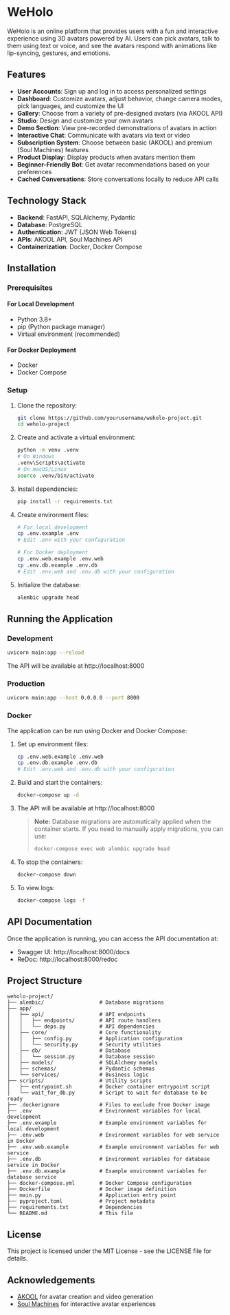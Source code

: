 # WeHolo

WeHolo is an online platform that provides users with a fun and interactive experience using 3D avatars powered by AI. Users can pick avatars, talk to them using text or voice, and see the avatars respond with animations like lip-syncing, gestures, and emotions.

## Features

- **User Accounts**: Sign up and log in to access personalized settings
- **Dashboard**: Customize avatars, adjust behavior, change camera modes, pick languages, and customize the UI
- **Gallery**: Choose from a variety of pre-designed avatars (via AKOOL API)
- **Studio**: Design and customize your own avatars
- **Demo Section**: View pre-recorded demonstrations of avatars in action
- **Interactive Chat**: Communicate with avatars via text or video
- **Subscription System**: Choose between basic (AKOOL) and premium (Soul Machines) features
- **Product Display**: Display products when avatars mention them
- **Beginner-Friendly Bot**: Get avatar recommendations based on your preferences
- **Cached Conversations**: Store conversations locally to reduce API calls

## Technology Stack

- **Backend**: FastAPI, SQLAlchemy, Pydantic
- **Database**: PostgreSQL
- **Authentication**: JWT (JSON Web Tokens)
- **APIs**: AKOOL API, Soul Machines API
- **Containerization**: Docker, Docker Compose

## Installation

### Prerequisites

#### For Local Development
- Python 3.8+
- pip (Python package manager)
- Virtual environment (recommended)

#### For Docker Deployment
- Docker
- Docker Compose

### Setup

1. Clone the repository:
   ```bash
   git clone https://github.com/yourusername/weholo-project.git
   cd weholo-project
   ```

2. Create and activate a virtual environment:
   ```bash
   python -m venv .venv
   # On Windows
   .venv\Scripts\activate
   # On macOS/Linux
   source .venv/bin/activate
   ```

3. Install dependencies:
   ```bash
   pip install -r requirements.txt
   ```

4. Create environment files:
   ```bash
   # For local development
   cp .env.example .env
   # Edit .env with your configuration

   # For Docker deployment
   cp .env.web.example .env.web
   cp .env.db.example .env.db
   # Edit .env.web and .env.db with your configuration
   ```

5. Initialize the database:
   ```bash
   alembic upgrade head
   ```

## Running the Application

### Development

```bash
uvicorn main:app --reload
```

The API will be available at http://localhost:8000

### Production

```bash
uvicorn main:app --host 0.0.0.0 --port 8000
```

### Docker

The application can be run using Docker and Docker Compose:

1. Set up environment files:
   ```bash
   cp .env.web.example .env.web
   cp .env.db.example .env.db
   # Edit .env.web and .env.db with your configuration
   ```

2. Build and start the containers:
   ```bash
   docker-compose up -d
   ```

3. The API will be available at http://localhost:8000

   > **Note:** Database migrations are automatically applied when the container starts. If you need to manually apply migrations, you can use:
   > ```bash
   > docker-compose exec web alembic upgrade head
   > ```

5. To stop the containers:
   ```bash
   docker-compose down
   ```

6. To view logs:
   ```bash
   docker-compose logs -f
   ```

## API Documentation

Once the application is running, you can access the API documentation at:

- Swagger UI: http://localhost:8000/docs
- ReDoc: http://localhost:8000/redoc

## Project Structure

```
weholo-project/
├── alembic/                  # Database migrations
├── app/
│   ├── api/                  # API endpoints
│   │   ├── endpoints/        # API route handlers
│   │   └── deps.py           # API dependencies
│   ├── core/                 # Core functionality
│   │   ├── config.py         # Application configuration
│   │   └── security.py       # Security utilities
│   ├── db/                   # Database
│   │   └── session.py        # Database session
│   ├── models/               # SQLAlchemy models
│   ├── schemas/              # Pydantic schemas
│   └── services/             # Business logic
├── scripts/                  # Utility scripts
│   ├── entrypoint.sh         # Docker container entrypoint script
│   └── wait_for_db.py        # Script to wait for database to be ready
├── .dockerignore             # Files to exclude from Docker image
├── .env                      # Environment variables for local development
├── .env.example              # Example environment variables for local development
├── .env.web                  # Environment variables for web service in Docker
├── .env.web.example          # Example environment variables for web service
├── .env.db                   # Environment variables for database service in Docker
├── .env.db.example           # Example environment variables for database service
├── docker-compose.yml        # Docker Compose configuration
├── Dockerfile                # Docker image definition
├── main.py                   # Application entry point
├── pyproject.toml            # Project metadata
├── requirements.txt          # Dependencies
└── README.md                 # This file
```

## License

This project is licensed under the MIT License - see the LICENSE file for details.

## Acknowledgements

- [AKOOL](https://akool.com/) for avatar creation and video generation
- [Soul Machines](https://www.soulmachines.com/) for interactive avatar experiences
